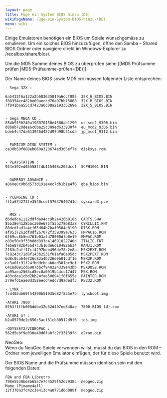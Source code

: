 ```yaml
---
layout: page
title: Füge ein System BIOS hinzu (DE)
wikiPageName: Füge-ein-System-BIOS-hinzu-(DE)
menu: wiki
---
```


Einige Emulatoren benötigen ein BIOS um Spiele wunschgemäss zu emulieren. Um ein solches BIOS hinzuzufügen, öffne den Samba – Shared BIOS Ordner oder navigiere direkt im Windows-Explorer zu /recalbox/share/bios/.   

Um die MD5 Summe deines BIOS zu überprüfen siehe [[MD5 Prüfsumme prüfen |MD5-Prüfsumme-prüfen-(DE)]]   

Der Name deines BIOS sowie MD5 crc müssen folgender Liste entsprechen:   
   
```
- Sega 32X :

6a5433f6a132a2b683635819a6dcf085  32X_G_BIOS.BIN
f88354ec482be09aeccd76a97bb75868  32X_M_BIOS.BIN
7f041b6a55cd7423a6c08a219335269e  32X_S_BIOS.BIN


- Sega MEGA CD :
854b9150240a198070150e4566ae1290  us_scd2_9306.bin
d8b8b720dea6c6ba25c309ed633930f4  eu_mcd2_9306.bin
bdeb4c47da613946d422d97d98b21cda  jp_mcd1_9112.bin


- FAMICOM DISK SYSTEM :
ca30b50f880eb660a320674ed365ef7a  disksys.rom


- PLAYSTATION :
924e392ed05558ffdb115408c263dccf  SCPH1001.BIN


- GAMEBOY ADVANCE :
a860e8c0b6d573d191e4ec7db1b1e4f6  gba_bios.bin


- PCENGINE CD :
ff1a674273fe3540ccef576376407d1d  syscard3.pce


- MSX :
d6dedca1112ddfda94cc9b2e426b818b  CARTS.SHA
85b38e4128bbc300e675f55b278683a8  CYRILLIC.FNT
80dcd1ad1a4cf65d64b7ba10504e8190  DISK.ROM
af8537262df8df267072f359399a7635  FMPAC16.ROM
6f69cc8b5ed761b03afd78000dfb0e19  FMPAC.ROM
c83e50e9f33b8dd893c414691822740d  ITALIC.FNT
febe8782b466d7c3b16de6d104826b34  KANJI.ROM
2183c2aff17cf4297bdb496de78c2e8a  MSX2EXT.ROM
7c8243c71d8f143b2531f01afa6a05dc  MSX2PEXT.ROM
6d8c0ca64e726c82a4b726e9b01cdf1e  MSX2P.ROM
ec3a01c91f24fbddcbcab0ad301bc9ef  MSX2.ROM
6418d091cd6907bbcf940324339e43bb  MSXDOS2.ROM
aa95aea2563cd5ec0a0919b44cc17d47  MSX.ROM
403cdea1cbd2bb24fae506941f8f655e  PAINTER.ROM
279efd1eae0d358eecd4edc7d9adedf3  RS232.ROM

- LYNX :
fcd403db69f54290b51035d82f835e7b  lynxboot.img

-ATARI 7800 :
0763f1ffb006ddbe32e52d497ee848ae  7800 BIOS (U).rom   
   
-ATARI ST : 
b2a8570de2e850c5acf81cb80512d9f6  tos.img   

-ODYSSEY2/VIDEOPAC :
562d5ebf9e030a40d6fabfc2f33139fd  o2rom.bin   
``` 
   
NeoGeo:  
Wenn du NeoGeo Spiele verwenden willst, musst du das BIOS in den ROM – Ordner vom jeweiligen Emulator einfügen, der für diese Spiele benutzt wird.   
   
Der BIOS Name und die Prüfsumme müssen identisch sein mit den folgenden Daten:   
   
```
FBA and FBA Libretro
798e5538be8b6557e7c4529f52d2938c  neogeo.zip
Mame (Pimame4all)
12f370a3fc42c3e413c4a0771d6d089f  neogeo.zip

``` 
